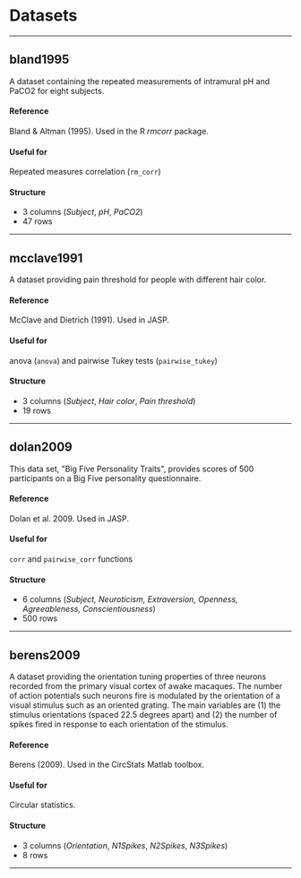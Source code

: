 # Datasets

**********************************************************

## bland1995
A dataset containing the repeated measurements of intramural pH and PaCO2 for eight subjects.

#### Reference
Bland & Altman (1995). Used in the R *rmcorr* package.

#### Useful for
Repeated measures correlation (`rm_corr`)

#### Structure
- 3 columns (*Subject*, *pH*, *PaCO2*)
- 47 rows

**********************************************************

## mcclave1991
A dataset providing pain threshold for people with different hair color.

#### Reference
McClave and Dietrich (1991). Used in JASP.

#### Useful for
anova (`anova`) and pairwise Tukey tests (`pairwise_tukey`)

#### Structure
- 3 columns (*Subject*, *Hair color*, *Pain threshold*)
- 19 rows

**********************************************************

## dolan2009
This data set, "Big Five Personality Traits", provides scores of 500 participants on a Big Five personality questionnaire.

#### Reference
Dolan et al. 2009. Used in JASP.

#### Useful for
`corr` and `pairwise_corr` functions

#### Structure
- 6 columns (*Subject, Neuroticism, Extraversion, Openness, Agreeableness, Conscientiousness*)
- 500 rows

**********************************************************

## berens2009
A dataset providing the orientation tuning properties of three neurons recorded from the primary visual cortex of awake macaques. The number of action potentials such neurons fire is modulated by the orientation of a visual stimulus such as an oriented grating.  The main variables are (1) the stimulus orientations (spaced 22.5 degrees apart) and (2) the number of spikes fired in response to each orientation of the stimulus.

#### Reference
Berens (2009). Used in the CircStats Matlab toolbox.

#### Useful for
Circular statistics.

#### Structure
- 3 columns (*Orientation*, *N1Spikes*, *N2Spikes*, *N3Spikes*)
- 8 rows

**********************************************************
